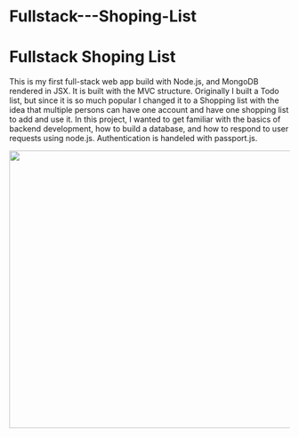 # Fullstack---Shoping-List
<h1> Fullstack Shoping List </h1>
<p>
This is my first full-stack web app build with Node.js, and MongoDB rendered in JSX. It is built with the MVC structure. Originally I built a Todo list, but since it is so much popular I changed it to a Shopping list with the idea that multiple persons can have one account and have one shopping list to add and use it.
In this project, I wanted to get familiar with the basics of backend development, how to build a database, and how to respond to user requests using node.js. Authentication is handeled with passport.js.
</p>

<img src="https://i.ibb.co/TBvHs42/shopping.png" width=700 height=500 />
